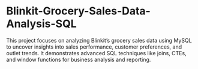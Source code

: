 # Blinkit-Grocery-Sales-Data-Analysis-SQL
This project focuses on analyzing Blinkit’s grocery sales data using MySQL to uncover insights into sales performance, customer preferences, and outlet trends. It demonstrates advanced SQL techniques like joins, CTEs, and window functions for business analysis and reporting.
